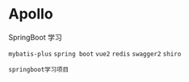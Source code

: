 # Apollo

SpringBoot 学习

`mybatis-plus`
`spring boot`
`vue2`
`redis`
`swagger2`
`shiro`

```
springboot学习项目
```